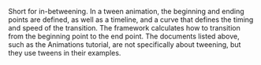 Short for in-betweening. In a tween animation, the beginning
and ending points are defined, as well as a timeline, and a curve
that defines the timing and speed of the transition.
The framework calculates how to transition from the beginning point
to the end point.
The documents listed above, such as the
Animations tutorial, are not specifically
about tweening, but they use tweens in their examples.
